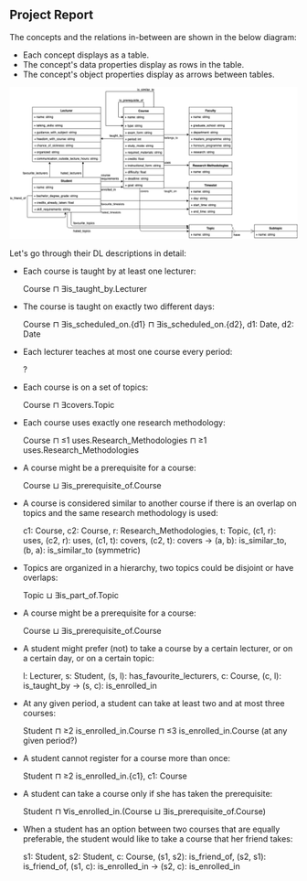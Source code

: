 ## Project Report

The concepts and the relations in-between are shown in the below diagram:

* Each concept displays as a table.
* The concept's data properties display as rows in the table.
* The concept's object properties display as arrows between tables.

![class-diagram](../diagram/class-diagram.png)


Let's go through their DL descriptions in detail:

* Each course is taught by at least one lecturer: 
  
  Course ⊓ ∃is_taught_by.Lecturer

* The course is taught on exactly two different days: 

  Course ⊓ ∃is_scheduled_on.{d1} ⊓ ∃is_scheduled_on.{d2}, d1: Date, d2: Date

* Each lecturer teaches at most one course every period: 

  ?

* Each course is on a set of topics: 

  Course ⊓ ∃covers.Topic

* Each course uses exactly one research methodology: 

  Course ⊓ ≤1 uses.Research_Methodologies ⊓ ≥1 uses.Research_Methodologies

* A course might be a prerequisite for a course: 

  Course ⊔ ∃is_prerequisite_of.Course

* A course is considered similar to another course if there is an overlap on topics and the same research methodology is used: 

  c1: Course, c2: Course, r: Research_Methodologies, t: Topic, (c1, r): uses, (c2, r): uses, (c1, t): covers, (c2, t): covers -> (a, b): is_similar_to, (b, a): is_similar_to (symmetric)

* Topics are organized in a hierarchy, two topics could be disjoint or have overlaps: 

  Topic ⊔ ∃is_part_of.Topic

* A course might be a prerequisite for a course: 

  Course ⊔ ∃is_prerequisite_of.Course

* A student might prefer (not) to take a course by a certain lecturer, or on a certain day, or on a certain topic: 

  l: Lecturer, s: Student, (s, l): has_favourite_lecturers, c: Course, (c, l): is_taught_by -> (s, c): is_enrolled_in

* At any given period, a student can take at least two and at most three courses: 

  Student ⊓ ≥2 is_enrolled_in.Course ⊓ ≤3 is_enrolled_in.Course (at any given period?)

* A student cannot register for a course more than once: 

  Student ⊓ ≥2 is_enrolled_in.{c1}, c1: Course 

* A student can take a course only if she has taken the prerequisite:

  Student ⊓ ∀is_enrolled_in.(Course ⊔ ∃is_prerequisite_of.Course)

* When a student has an option between two courses that are equally preferable, the student would like to take a course that her friend takes:

  s1: Student, s2: Student, c: Course, (s1, s2): is_friend_of, (s2, s1): is_friend_of, (s1, c): is_enrolled_in -> (s2, c): is_enrolled_in
  

